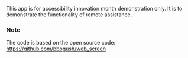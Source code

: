 This app is for accessibility innovation month demonstration only. It is to
demonstrate the functionality of remote assistance.

### Note
The code is based on the open source code: https://github.com/bbogush/web_screen


